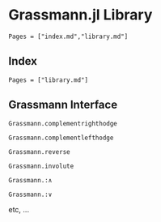 # Grassmann.jl Library

```@contents
Pages = ["index.md","library.md"]
```

## Index

```@index
Pages = ["library.md"]
```

## Grassmann Interface

```@docs
Grassmann.complementrighthodge
```

```@docs
Grassmann.complementlefthodge
```

```@docs
Grassmann.reverse
```

```@docs
Grassmann.involute
```

```@docs
Grassmann.:∧
```

```@docs
Grassmann.:∨
```

etc, ...
